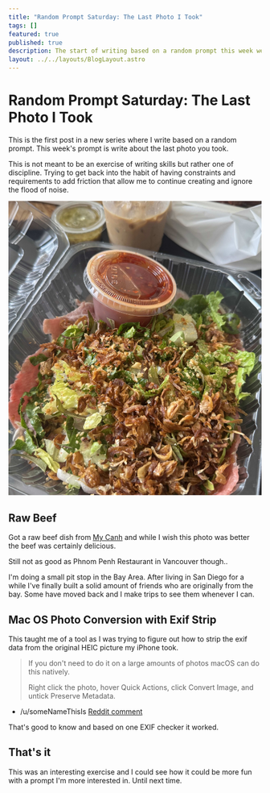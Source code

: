 ```yaml
---
title: "Random Prompt Saturday: The Last Photo I Took"
tags: []
featured: true
published: true
description: The start of writing based on a random prompt this week we talk about the last photo I took.
layout: ../../layouts/BlogLayout.astro
---
```


# Random Prompt Saturday: The Last Photo I Took

This is the first post in a new series where I write based on a random prompt. This week's prompt is write about the last photo you took.

This is not meant to be an exercise of writing skills but rather one of discipline. Trying to get back into the habit of having constraints and requirements to add friction that allow me to continue creating and ignore the flood of noise.

![Raw Beef Lemon Salad](../../../public/images/raw_beef.jpeg)

## Raw Beef

Got a raw beef dish from [My Canh](http://mycanhpho.com/) and while I wish this photo was better the beef was certainly delicious.

Still not as good as Phnom Penh Restaurant in Vancouver though..

I'm doing a small pit stop in the Bay Area. After living in San Diego for a while I've finally built a solid amount of friends who are originally from the bay. Some have moved back and I make trips to see them whenever I can.

## Mac OS Photo Conversion with Exif Strip

This taught me of a tool as I was trying to figure out how to strip the exif data from the original HEIC picture my iPhone took.

> If you don't need to do it on a large amounts of photos macOS can do this natively.
>
> Right click the photo, hover Quick Actions, click Convert Image, and untick Preserve Metadata.

- /u/someNameThisIs [Reddit comment](https://www.reddit.com/r/MacOS/comments/12ugr6k/app_to_remove_metadata_from_photos/)

That's good to know and based on one EXIF checker it worked.

## That's it

This was an interesting exercise and I could see how it could be more fun with a prompt I'm more interested in. Until next time.
